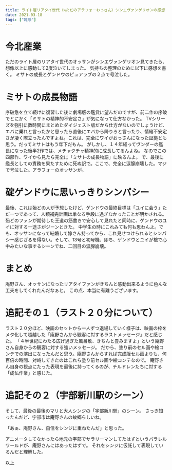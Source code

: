 ```yaml
---
title: ライト層リアタイ世代（≒ただのアラフォーおっさん）シンエヴァンゲリオンの感想（がっつりネタバレ）
date: 2021-03-18
tags: ["雑感"]
---
```


# 今北産業
ただのライト層のリアタイ世代のオッサンがシンエヴァンゲリオン見てきたら、想像以上に感動して2度泣いてしまった。
気持ちの整理のために以下に感想を書く。
ミサトの成長とゲンドウのピュアラブの２点で号泣した。


# ミサトの成長物語
序破急を立て続けに復習した後に劇場版の鑑賞に望んだのですが、前二作の序破でとにかく「ミサトの精神的不安定さ」が気になって仕方なかった。
TVシリーズを強引に数時間にまとめたダイジェスト版だから仕方がないのでしょうけど、エバに乗れと言ったかと思ったら直後にエバから降りろと言ったり、情緒不安定さが凄く際立ったんですよね。これは、完全にワイがおっさんになった証拠とも思う。だってミサトはもう年下だもん。
がしかし、１４年経ってヴンダーの艦長になった後半2作では、メチャクチャ精神的に成長してるんよね。
なのでこの四部作、ワイから見たら完全に「ミサトの成長物語」に映るんよ。
で、最後に艦長としての責務を果たすために死ぬ訳で。ここで、完全に涙腺崩壊した。マジで号泣した。アラフォーのオッサンが。


# 碇ゲンドウに思いっきりシンパシー
最後、これは殆どの人が予想したけど、ゲンドウの最終目標は「ユイに会う」ただ一つであって、人類補完計画は単なる手段に過ぎなかったことが明かされる。
殆どのファンが期待した王道の筋書きで安心して見れたと同時に、ゲンドウのユイに対する一途さがジーンときた。
中学生の時にこれみても何も思わんよ。でも、オッサンになって結婚して嫁さん持ってから、これ見せつけられるとシンパシー感じざるを得ない。そして、13号と初号機、即ち、ゲンドウとユイが槍で心中みたいな事するシーンでね、二回目の涙腺崩壊。


# まとめ
庵野さん、オッサンになったリアタイファンがきちんと感動出来るように色んな工夫をしてくれたんだなぁと。
この点、本当に有難うございます。


# 追記その１（ラスト２０分について）
ラスト２０分ほど、映画のセットから一人ずつ退場していく様子は、映画の枠をメタ化して超越した「庵野さんから観客に対するラストメッセージ」だと感じた。
「４半世紀にわたる広げ過ぎた風呂敷、きちんと畳みますよ」という庵野さん自身からの観客に対する強いメッセージ。
だから、塗り前のセル画や絵コンテでの演出になったんだと思う。庵野さんからすれば完成版セル画よりも、何百倍の時間、対峙してきたのはこれら塗り前セル画や絵コンテなので。
庵野さん自身の視点にたった表現を最後に持ってくるのが、チルドレンたちに対する「成仏作業」と感じた。


# 追記その２（宇部新川駅のシーン）
そして、最後の最後のマリと大人シンジの「宇部新川駅」のシーン。
さっき知ったんだど、宇部市は庵野さんの故郷らしいね。

「あぁ、庵野さん、自信をシンジに重ねたんだ」と思った。

アニメータしてなかったら地元の宇部でサラリーマンしてたはずというパラレルワールドが、庵野さんにはあったはずで。
それをシンジに仮託して表現しているんだと理解した。


以上
